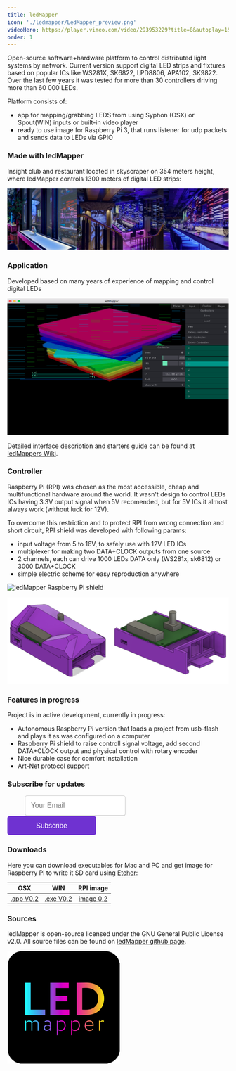 ```yaml
---
title: ledMapper
icon: './ledmapper/LedMapper_preview.png'
videoHero: https://player.vimeo.com/video/293953229?title=0&autoplay=1&muted=1
order: 1
---
```


Open-source software+hardware platform to control distributed light systems by network.
Current version support digital LED strips and fixtures based on popular ICs like WS281X, SK6822, LPD8806, APA102, SK9822.
Over the last few years it was tested for more than 30 controllers driving more than 60 000 LEDs.

Platform consists of:

- app for mapping/grabbing LEDS from using Syphon (OSX) or Spout(WIN) inputs or built-in video player
- ready to use image for Raspberry Pi 3, that runs listener for udp packets and sends data to LEDs via GPIO

### Made with ledMapper

Insight club and restaurant located in skyscraper on 354 meters height, where ledMapper controls 1300 meters of digital LED strips:

![Insight 354 ledMapper](./ledmapper/insight-collage.jpeg)

### Application

Developed based on many years of experience of mapping and control digital LEDs

![ledMapper Interface](./ledmapper/ledMapper_screenshot.png)

Detailed interface description and starters guide can be found at [ledMappers Wiki](https://github.com/techtim/ledMapper/wiki).

### Controller

Raspberry Pi (RPI) was chosen as the most accessible, cheap and multifunctional hardware around the world.
It wasn't design to control LEDs ICs having 3.3V output signal when 5V recomended, but for 5V ICs it almost always work (without luck for 12V).

To overcome this restriction and to protect RPI from wrong connection and short circuit, RPI shield was developed with following params:

- input voltage from 5 to 16V, to safely use with 12V LED ICs
- multiplexer for making two DATA+CLOCK outputs from one source
- 2 channels, each can drive 1000 LEDs DATA only (WS281x, sk6812) or 3000 DATA+CLOCK
- simple electric scheme for easy reproduction anywhere

![ledMapper Raspberry Pi shield](./ledmapper/raspberry_pi_shield.jpg)

![ledMapper Raspberry Pi durable case](./ledmapper/rpi_box.png)

### Features in progress

Project is in active development, currently in progress:

- Autonomous Raspberry Pi version that loads a project from usb-flash and plays it as was configured on a computer
- Raspberry Pi shield to raise controll signal voltage, add second DATA+CLOCK output and physical control with rotary encoder
- Nice durable case for comfort installation
- Art-Net protocol support

### Subscribe for updates

<div id='byard-emailsubsocial'>
<form name="subscribe" method="POST" action="/success" netlify>
<input type='text' name='email' placeholder='Your Email' />
<button type="submit">Subscribe</button>
</form>
</div>

<style type='text/css'>
#byard-emailsubsocial {
width: 100%;
display: block;
padding: 0 auto;
}
#byard-emailsubsocial input {
color: rgb(170, 170, 170);
padding: 0.8rem;
margin-left: 2.5rem;
font-size: 1rem;
width: 40%;
border: 1px solid #ccc;
border-bottom: 2px solid #ccc;
border-radius: 5px;
transition:border 0.15s linear 0s, box-shadow 0.15s linear 0s, color 0.15s linear 0s;
}
#byard-emailsubsocial input:focus {
border-color:#33614E;
outline: none;
box-shadow: 0 0 2px 1px #3  3614E;
}
#byard-emailsubsocial button {
background: #6f32d1;
color: white!important;
border:none;
outline: none;
padding: 0.8rem;
border-radius: 5px;
font-size: 1rem;
border-bottom: 3px solid #f12a1;
transition:background .4s linear;
width: 40%;
margin-right: 2.5rem;
cursor:pointer;
}
#byard-emailsubsocial button:hover{
background: #8f52f1;
}
</style>

### Downloads

Here you can download executables for Mac and PC and get image for Raspberry Pi to write it SD card using [Etcher](https://etcher.io/):

|                        OSX                        |                        WIN                        |                         RPI image                         |
| :-----------------------------------------------: | :-----------------------------------------------: | :-------------------------------------------------------: |
| [.app V0.2](../../downloads/ledMapperOSX_0.2.zip) | [.exe V0.2](../../downloads/ledMapperWIN_0.2.zip) | [image 0.2](../../downloads/ledMapperRPI3_image_0.2.zip) |

### Sources

ledMapper is open-source licensed under the GNU General Public License v2.0.
All source files can be found on [ledMapper github page](https://github.com/techtim/ledMapper).

![led Mapper icon](./ledmapper/ledMapper_icon_200.png)
